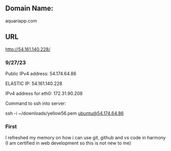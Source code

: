 ## Domain Name:
aquariapp.com



## URL
http://54.161.140.228/



### 9/27/23
Public IPv4 address: 54.174.64.86

ELASTIC IP: 54.161.140.228

IPv4 address for eth0: 172.31.90.208

Command to ssh into server: 

ssh -i ~/downloads/yellow56.pem ubuntu@54.174.64.86



### First
I refreshed my memory on how i can use git, github and vs code in harmony (I am certified in web development so this is not new to me)
